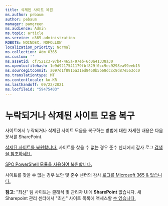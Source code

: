 ```yaml
---
title: 삭제된 사이트 복원
ms.author: pebaum
author: pebaum
manager: pamgreen
ms.audience: Admin
ms.topic: article
ms.service: o365-administration
ROBOTS: NOINDEX, NOFOLLOW
localization_priority: Normal
ms.collection: Adm_O365
ms.custom: ''
ms.assetid: cf7521c3-97b4-465a-97eb-6c0a41338a30
ms.openlocfilehash: 1e9d9217541179fbf829f0cc9ec9298ea99eeb15
ms.sourcegitcommit: a097d1f8915a31ed8460b5b68dccc8d87e563cc0
ms.translationtype: MT
ms.contentlocale: ko-KR
ms.lasthandoff: 09/22/2021
ms.locfileid: "59475403"
---
```

# <a name="recover-missing-or-deleted-site-collections"></a>누락되거나 삭제된 사이트 모음 복구

사이트에서 누락되거나 삭제된 사이트 모음을 복구하는 방법에 대한 자세한 내용은 다음 문서를 SharePoint.

[삭제된 사이트를 복원합니다.](https://docs.microsoft.com/sharepoint/restore-deleted-site-collection) 사이트를 찾을 수 없는 경우 준수 센터에서 감사 로그 [검색을 참조하세요.](https://docs.microsoft.com/microsoft-365/compliance/search-the-audit-log-in-security-and-compliance)


[SPO PowerShell 모듈을 사용하여 복원합니다.](https://support.office.com/article/Introduction-to-the-SharePoint-Online-Management-Shell-C16941C3-19B4-4710-8056-34C034493429)

사이트를 찾을 수 없는 경우 보안 및 준수 센터의 감사 [로그를 Microsoft 365 &amp; 있습니다.](https://docs.microsoft.com/microsoft-365/compliance/search-the-audit-log-in-security-and-compliance)

**참고:** "최신" 팀 사이트는 클래식 및 관리자 UI에 **SharePoint** 없습니다. 새 Sharepoint 관리 센터에서 "최신" 사이트 목록에 액세스할 [수 있습니다.](https://docs.microsoft.com/sharepoint/get-started-new-admin-center)


